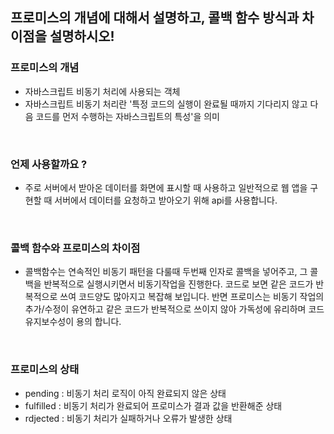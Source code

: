 ## 프로미스의 개념에 대해서 설명하고, 콜백 함수 방식과 차이점을 설명하시오!

### 프로미스의 개념

- 자바스크립트 비동기 처리에 사용되는 객체
- 자바스크립트 비동기 처리란 '특정 코드의 실행이 완료될 때까지 기다리지 않고 다음 코드를 먼저 수행하는 자바스크립트의 특성'을 의미

<br />

### 언제 사용할까요 ?

- 주로 서버에서 받아온 데이터를 화면에 표시할 때 사용하고 일반적으로 웹 앱을 구현할 때 서버에서 데이터를 요청하고 받아오기 위해 api를 사용합니다.

<br />

### 콜백 함수와 프로미스의 차이점

- 콜백함수는 연속적인 비동기 패턴을 다룰때 두번째 인자로 콜백을 넣어주고, 그 콜백을 반복적으로 실행시키면서 비동기작업을 진행한다. 코드로 보면 같은 코드가 반복적으로 쓰여 코드양도 많아지고 복잡해 보입니다. 반면 프로미스는 비동기 작업의 추가/수정이 유연하고 같은 코드가 반복적으로 쓰이지 않아 가독성에 유리하며 코드 유지보수성이 용의 합니다.

<br />

### 프로미스의 상태

- pending : 비동기 처리 로직이 아직 완료되지 않은 상태
- fulfilled : 비동기 처리가 완료되어 프로미스가 결과 값을 반환해준 상태
- rdjected : 비동기 처리가 실패하거나 오류가 발생한 상태
